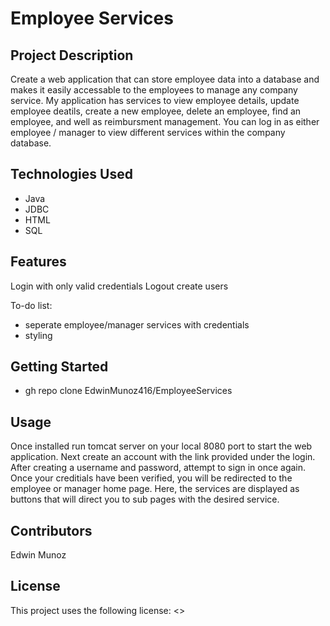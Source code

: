 # Employee Services
## Project Description

Create a web application that can store employee data into a database and makes it easily accessable to the employees to manage any company service. My application has services to view employee details, update employee deatils, create a new employee, delete an employee, find an employee, and well as reimbursment management. You can log in as either employee / manager to view different services within the company database. 

## Technologies Used
* Java
* JDBC
* HTML
* SQL

## Features
Login with only valid credentials
Logout
create users

To-do list:
* seperate employee/manager services with credentials 
* styling

## Getting Started
* gh repo clone EdwinMunoz416/EmployeeServices

## Usage
Once installed run tomcat server on your local 8080 port to start the web application. Next create an account with the link provided under the login. After creating a username and password, attempt to sign in once again. Once your creditials have been verified, you will be redirected to the employee or manager home page. Here, the services are displayed as buttons that will direct you to sub pages with the desired service.

## Contributors
Edwin Munoz

## License 
This project uses the following license: <>
